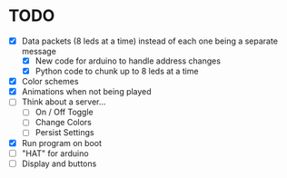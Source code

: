 # TODO

- [X] Data packets (8 leds at a time) instead of each one being a separate message
  - [X] New code for arduino to handle address changes
  - [X] Python code to chunk up to 8 leds at a time
- [X] Color schemes
- [X] Animations when not being played
- [ ] Think about a server...
  - [ ] On / Off Toggle
  - [ ] Change Colors
  - [ ] Persist Settings
- [X] Run program on boot
- [ ] "HAT" for arduino
- [ ] Display and buttons
